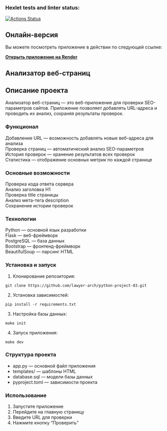 ### Hexlet tests and linter status:
[![Actions Status](https://github.com/lawyer-arch/python-project-83/actions/workflows/hexlet-check.yml/badge.svg)](https://github.com/lawyer-arch/python-project-83/actions)

## Онлайн-версия
Вы можете посмотреть приложение в действии по следующей ссылке:

**[Открыть приложение на Render](https://python-project-83-e3qu.onrender.com)**

## Анализатор веб-страниц

## Описание проекта
Анализатор веб-страниц — это веб-приложение для проверки SEO-параметров сайтов. Приложение позволяет добавлять URL-адреса и проводить их анализ, сохраняя результаты проверок.
### Функционал
Добавление URL — возможность добавлять новые веб-адреса для анализа  
Проверка страниц — автоматический анализ SEO-параметров  
История проверок — хранение результатов всех проверок  
Статистика — отображение основных метрик по каждой странице  
### Основные возможности
Проверка кода ответа сервера  
Анализ заголовка H1  
Проверка title страницы  
Анализ мета-тега description  
Сохранение истории проверок  
### Технологии
Python — основной язык разработки  
Flask — веб-фреймворк  
PostgreSQL — база данных  
Bootstrap — фронтенд-фреймворк  
BeautifulSoup — парсинг HTML  
### Установка и запуск
1. Клонирование репозитория:
```
git clone https://github.com/lawyer-arch/python-project-83.git
```
2. Установка зависимостей:
```
pip install -r requirements.txt
```
3. Настройка базы данных:
```
make init
```
4. Запуск приложения:
```
make dev
```

### Структура проекта
* app.py — основной файл приложения  
* templates/ — шаблоны HTML  
* database.sql — модели базы данных  
* pyproject.toml — зависимости проекта  

### Использование
1. Запустите приложение
2. Перейдите на главную страницу
3. Введите URL для проверки
4. Нажмите кнопку “Проверить”